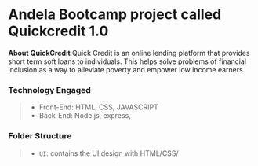 # Andela Bootcamp project called Quickcredit 1.0


**About QuickCredit**
Quick Credit is an online lending platform that provides short term soft loans to individuals. This
helps solve problems of financial inclusion as a way to alleviate poverty and empower low
income earners.

### Technology Engaged
>- Front-End: HTML, CSS, JAVASCRIPT
>- Back-End: Node.js, express,

### Folder Structure
>- `UI`: contains the UI design with HTML/CSS/

